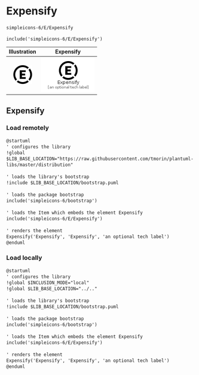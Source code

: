 # Expensify


```text
simpleicons-6/E/Expensify
```

```text
include('simpleicons-6/E/Expensify')
```



| Illustration | Expensify |
| :---: | :---: |
| ![illustration for Illustration](../../simpleicons-6/E/Expensify.png) | ![illustration for Expensify](../../simpleicons-6/E/Expensify.Local.png) |




## Expensify

### Load remotely
```plantuml
@startuml
' configures the library
!global $LIB_BASE_LOCATION="https://raw.githubusercontent.com/tmorin/plantuml-libs/master/distribution"

' loads the library's bootstrap
!include $LIB_BASE_LOCATION/bootstrap.puml

' loads the package bootstrap
include('simpleicons-6/bootstrap')

' loads the Item which embeds the element Expensify
include('simpleicons-6/E/Expensify')

' renders the element
Expensify('Expensify', 'Expensify', 'an optional tech label')
@enduml
```

### Load locally
```plantuml
@startuml
' configures the library
!global $INCLUSION_MODE="local"
!global $LIB_BASE_LOCATION="../.."

' loads the library's bootstrap
!include $LIB_BASE_LOCATION/bootstrap.puml

' loads the package bootstrap
include('simpleicons-6/bootstrap')

' loads the Item which embeds the element Expensify
include('simpleicons-6/E/Expensify')

' renders the element
Expensify('Expensify', 'Expensify', 'an optional tech label')
@enduml
```

